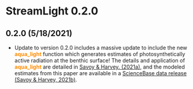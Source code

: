 # StreamLight 0.2.0

## 0.2.0 (5/18/2021)

- Update to version 0.2.0 includes a massive update to include the new **<span style="color:DarkOrange">aqua_light</span>** function which generates estimates of photosynthetically active radiation at the benthic surface! The details and application of **<span style="color:DarkOrange">aqua_light</span>** are detailed in [Savoy & Harvey. (2021a)](https://agupubs.onlinelibrary.wiley.com/doi/abs/10.1029/2020GL092149), and the modeled estimates from this paper are available in a [ScienceBase data release (Savoy & Harvey, 2021b)](https://www.sciencebase.gov/catalog/item/5f974adfd34e198cb77db168).

